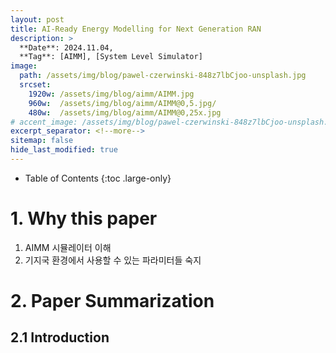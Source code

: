 ```yaml
---
layout: post
title: AI-Ready Energy Modelling for Next Generation RAN
description: >
  **Date**: 2024.11.04, 
  **Tag**: [AIMM], [System Level Simulator]
image: 
  path: /assets/img/blog/pawel-czerwinski-848z7lbCjoo-unsplash.jpg
  srcset: 
    1920w: /assets/img/blog/aimm/AIMM.jpg
    960w:  /assets/img/blog/aimm/AIMM@0,5.jpg/
    480w:  /assets/img/blog/aimm/AIMM@0,25x.jpg
# accent_image: /assets/img/blog/pawel-czerwinski-848z7lbCjoo-unsplash.jpg
excerpt_separator: <!--more-->
sitemap: false
hide_last_modified: true
---
```


<!--more-->
- Table of Contents
{:toc .large-only}

# 1. Why this paper

1. AIMM 시뮬레이터 이해
2. 기지국 환경에서 사용할 수 있는 파라미터들 숙지

# 2. Paper Summarization

## 2.1 Introduction


